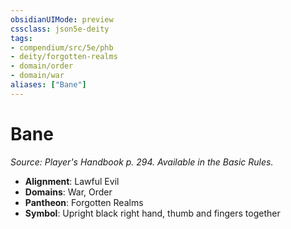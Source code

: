 ```yaml
---
obsidianUIMode: preview
cssclass: json5e-deity
tags:
- compendium/src/5e/phb
- deity/forgotten-realms
- domain/order
- domain/war
aliases: ["Bane"]
---
```

# Bane
*Source: Player's Handbook p. 294. Available in the Basic Rules.* 

- **Alignment**: Lawful Evil
- **Domains**: War, Order
- **Pantheon**: Forgotten Realms
- **Symbol**: Upright black right hand, thumb and fingers together